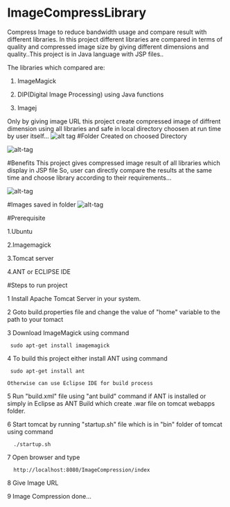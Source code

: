# ImageCompressLibrary
Compress Image to reduce bandwidth usage and compare result with different libraries. In this project different libraries are compared in terms of quality and compressed image size by giving different dimensions and quality..This project is in Java language with JSP files..

The libraries which compared are:

1. ImageMagick

2. DIP(Digital Image Processing) using Java functions 

3. Imagej

Only by giving image URL this project create compressed image of diffrent dimension using all libraries and safe in local directory choosen at run time by user itself...
![alt tag](https://cloud.githubusercontent.com/assets/20204963/16907026/0bbd067e-4cdd-11e6-922c-8380c753f074.png)
#Folder Created on choosed Directory

![alt-tag](https://cloud.githubusercontent.com/assets/20204963/16907028/121f4acc-4cdd-11e6-919e-56aa98c5fb88.png)

#Benefits
This project gives compressed image result of all libraries which display in JSP file So, user can directly compare the results at the same time and choose library according to their requirements...

![alt-tag](https://cloud.githubusercontent.com/assets/20204963/16907024/06f1954c-4cdd-11e6-8a36-8a27d1e33425.png)

#Images saved in folder
![alt-tag](https://cloud.githubusercontent.com/assets/20204963/16907196/0d8188ac-4cdf-11e6-8b43-151af1ac87cb.png)

#Prerequisite

1.Ubuntu

2.Imagemagick 

3.Tomcat server

4.ANT or ECLIPSE IDE


#Steps to run project

1 Install Apache Tomcat Server in your system.

2 Goto build.properties file and change the value of "home" variable to the path to your tomact

3 Download ImageMagick using command
 
     sudo apt-get install imagemagick

4 To build this project either install ANT using command

     sudo apt-get install ant
    
    Otherwise can use Eclipse IDE for build process
    
5 Run "build.xml" file using "ant build" command if ANT is installed or simply in Eclipse as ANT Build which create .war file on tomcat webapps folder.

6 Start tomcat by running "startup.sh" file which is in "bin" folder of tomcat using command
       
      ./startup.sh
7 Open browser and type
     
      http://localhost:8080/ImageCompression/index

8 Give Image URL

9 Image Compression done... 

    
    



